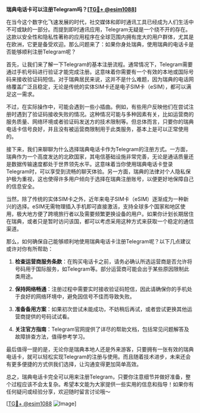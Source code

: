 **瑞典电话卡可以注册Telegram吗？[[TG💪+ @esim1088](https://t.me/s/esim1088)]**

在当今这个数字化飞速发展的时代，社交媒体和即时通讯工具已经成为人们生活中不可或缺的一部分。而提到即时通讯应用，Telegram无疑是一个绕不开的存在。这款以安全性和隐私性著称的应用程序在全球范围内拥有庞大的用户群体，尤其是在欧洲，它更是备受欢迎。那么问题来了：如果你身处瑞典，使用瑞典的电话卡是否能够顺利注册Telegram呢？

首先，让我们来了解一下Telegram的基本注册流程。通常情况下，Telegram需要通过手机号码进行验证才能完成注册。这意味着你需要有一个有效的本地或国际号码来接收验证码短信。对于瑞典居民来说，这并不是什么难题，因为瑞典的电话网络覆盖广泛且稳定，无论是传统的实体SIM卡还是电子SIM卡（eSIM），都可以满足这一需求。

不过，在实际操作中，可能会遇到一些小插曲。例如，有些用户反映他们在尝试注册时遇到了验证码接收失败的情况。这种情况可能与多种因素有关，比如运营商的服务质量、网络环境或者验证码发送方的技术限制等。但总体而言，只要你的瑞典电话卡信号良好，并且没有被运营商限制用于此类服务，基本上是可以正常使用的。

接下来，我们来聊聊为什么选择瑞典电话卡作为Telegram的注册方式。一方面，瑞典作为一个高度发达的北欧国家，其电信基础设施非常完善，无论是通话质量还是数据传输速度都处于世界领先水平。这意味着当你使用瑞典电话卡登录Telegram时，可以享受到流畅的聊天体验。另一方面，瑞典的法律对个人隐私保护极为重视，这也使得许多用户倾向于选择在瑞典注册账号，以便更好地保障自己的信息安全。

当然，除了传统的实体SIM卡之外，近年来电子SIM卡（eSIM）逐渐成为一种新兴的选择。eSIM无需物理插入手机即可直接激活，支持全球多个国家和地区使用，极大地方便了跨境旅行者以及需要频繁更换设备的用户。如果你计划长期居住在瑞典，或者只是暂时访问该国，都可以考虑采用这种方式来获取一个稳定的通信渠道。

那么，如何确保自己能够顺利地使用瑞典电话卡注册Telegram呢？以下几点建议或许对你有所帮助：

1. **检查运营商服务条款**：在购买电话卡之前，请务必确认所选运营商是否允许将号码用于国际服务，如Telegram等。部分运营商可能会出于某些原因限制此类用途。
   
2. **保持网络畅通**：注册过程中需要实时接收验证码短信，因此请确保你的手机处于良好的网络环境中，避免因信号不佳而导致失败。
   
3. **准备备用方案**：如果初次尝试未能成功，不妨稍后再试，或者尝试更换其他运营商提供的号码试试看。
   
4. **关注官方指南**：Telegram官网提供了详尽的帮助文档，包括常见问题解答及故障排查方法，值得参考学习。

最后值得一提的是，无论你是瑞典本地人还是外来游客，只要拥有一张有效的瑞典电话卡，就可以轻松实现Telegram的注册与使用。而且随着技术进步，未来还会有更多便捷的方式供我们选择，让沟通变得更加简单高效。

总之，瑞典电话卡完全可以用来注册Telegram，只要你注意细节并做好准备，整个过程应该不会太复杂。希望本文能为大家提供一些实用的信息和指导！如果你有任何疑问或经验分享，欢迎随时留言讨论哦～ 

[[TG💪+ @esim1088](https://t.me/s/esim1088) ![Image](https://i.postimg.cc/4NQfJmqS/Snipaste-2025-05-13-00-14-12.png)]